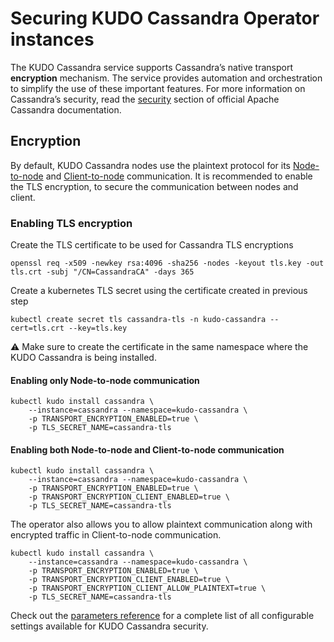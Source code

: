 # Securing KUDO Cassandra Operator instances

The KUDO Cassandra service supports Cassandra’s native transport **encryption** mechanism. The service provides automation and orchestration to simplify the use of these important features. For more information on Cassandra’s security, read the [security](https://docs.datastax.com/en/cassandra-oss/3.0/cassandra/configuration/secureTOC.html) section of official Apache Cassandra documentation.

## Encryption

By default, KUDO Cassandra nodes use the plaintext protocol for its [Node-to-node](https://docs.datastax.com/en/cassandra-oss/3.0/cassandra/configuration/secureSSLNodeToNode.html) and [Client-to-node](https://docs.datastax.com/en/cassandra-oss/3.0/cassandra/configuration/secureSSLClientToNode.html) communication. It is recommended to enable the TLS encryption, to secure the communication between nodes and client.

### Enabling TLS encryption

Create the TLS certificate to be used for Cassandra TLS encryptions

```
openssl req -x509 -newkey rsa:4096 -sha256 -nodes -keyout tls.key -out tls.crt -subj "/CN=CassandraCA" -days 365
```

Create a kubernetes TLS secret using the certificate created in previous step 

```
kubectl create secret tls cassandra-tls -n kudo-cassandra --cert=tls.crt --key=tls.key
```

:warning: Make sure to create the certificate in the same namespace where the KUDO Cassandra is being installed.


#### Enabling only Node-to-node communication

```
kubectl kudo install cassandra \
    --instance=cassandra --namespace=kudo-cassandra \
    -p TRANSPORT_ENCRYPTION_ENABLED=true \
    -p TLS_SECRET_NAME=cassandra-tls
```


#### Enabling both Node-to-node and Client-to-node communication

```
kubectl kudo install cassandra \
    --instance=cassandra --namespace=kudo-cassandra \
    -p TRANSPORT_ENCRYPTION_ENABLED=true \
    -p TRANSPORT_ENCRYPTION_CLIENT_ENABLED=true \
    -p TLS_SECRET_NAME=cassandra-tls
```

The operator also allows you to allow plaintext communication along with encrypted traffic in Client-to-node communication.

```
kubectl kudo install cassandra \
    --instance=cassandra --namespace=kudo-cassandra \
    -p TRANSPORT_ENCRYPTION_ENABLED=true \
    -p TRANSPORT_ENCRYPTION_CLIENT_ENABLED=true \
    -p TRANSPORT_ENCRYPTION_CLIENT_ALLOW_PLAINTEXT=true \
    -p TLS_SECRET_NAME=cassandra-tls
```

Check out the [parameters reference](./parameters.md) for a complete list of all
configurable settings available for KUDO Cassandra security.

